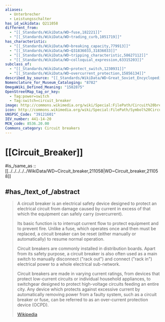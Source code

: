 ```yaml
---
aliases:
  - Unterbrecher
  - Leistungsschalter
has_id_wikidata: Q211058
different_from:
  - "[[_Standards/WikiData/WD~fuse,182221]]"
  - "[[_Standards/WikiData/WD~trading_curb,1051719]]"
has_characteristic:
  - "[[_Standards/WikiData/WD~breaking_capacity,779913]]"
  - "[[_Standards/WikiData/WD~Q31836033,31836033]]"
  - "[[_Standards/WikiData/WD~tripping_characteristic,58627112]]"
  - "[[_Standards/WikiData/WD~colloquial_expression,63315203]]"
subclass_of:
  - "[[_Standards/WikiData/WD~protect_switch,1230931]]"
  - "[[_Standards/WikiData/WD~overcurrent_protection,15856134]]"
described_by_source: "[[_Standards/WikiData/WD~Great_Soviet_Encyclopedia_(1926_1947),20078554]]"
Nomenclature_for_Museum_Cataloging: "8782"
OmegaWiki_Defined_Meaning: "1582875"
OpenStreetMap_tag_or_key:
  - Tag:power=switch
  - Tag:switch=circuit_breaker
image: http://commons.wikimedia.org/wiki/Special:FilePath/Circuit%20breaker%202%20pole%20on%20DIN%20rail.JPG
icon: http://commons.wikimedia.org/wiki/Special:FilePath/Symbol%20Circuit-breaker.svg
UNSPSC_Code: "39121601"
IEV_number: 441-14-20
MCN_code: 8536.20.00
Commons_category: Circuit breakers
---
```


# [[Circuit_Breaker]] 

#is_/same_as :: [[../../../../../WikiData/WD~Circuit_breaker,211058|WD~Circuit_breaker,211058]] 

## #has_/text_of_/abstract 

> A circuit breaker is an electrical safety device designed to protect an electrical circuit 
> from damage caused by current in excess of that which the equipment can safely carry (overcurrent). 
> 
> Its basic function is to interrupt current flow to protect equipment and to prevent fire. 
> Unlike a fuse, which operates once and then must be replaced, 
> a circuit breaker can be reset (either manually or automatically) to resume normal operation.  
>
> Circuit breakers are commonly installed in distribution boards.  Apart from its safety purpose, a circuit breaker is also often used as a main switch to manually disconnect ("rack out") and connect ("rack in") electrical power to a whole electrical sub-network.
>
> Circuit breakers are made in varying current ratings, from devices that protect low-current circuits or individual household appliances, to switchgear designed to protect high-voltage circuits feeding an entire city. Any device which protects against excessive current by automatically removing power from a faulty system, such as a circuit breaker or fuse, can be referred to as an over-current protection device (OCPD).
>
> [Wikipedia](https://en.wikipedia.org/wiki/Circuit%20breaker) 

